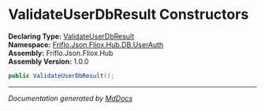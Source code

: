 ﻿<!--  
  <auto-generated>   
    The contents of this file were generated by a tool.  
    Changes to this file may be list if the file is regenerated  
  </auto-generated>   
-->

# ValidateUserDbResult Constructors

**Declaring Type:** [ValidateUserDbResult](../index.md)  
**Namespace:** [Friflo.Json.Fliox.Hub.DB.UserAuth](../../index.md)  
**Assembly:** Friflo.Json.Fliox.Hub  
**Assembly Version:** 1.0.0

```csharp
public ValidateUserDbResult();
```
___

*Documentation generated by [MdDocs](https://github.com/ap0llo/mddocs)*
